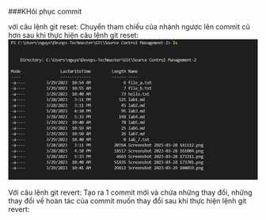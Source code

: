 ###KHôi phục commit

với câu lệnh git reset: Chuyển tham chiếu của nhánh ngược lên commit cũ hơn
sau khi thực hiện câu lệnh git reset: ![](Screenshot%202023-03-29%20110608.png)


Với câu lệnh git revert: Tạo ra 1 commit mới và chứa những thay đổi, những thay đổi về hoàn tác của commit muốn thay đổi
sau khi thực hiện lệnh git revert: 